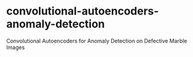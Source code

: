 # convolutional-autoencoders-anomaly-detection
Convolutional Autoencoders for Anomaly Detection on Defective Marble Images
